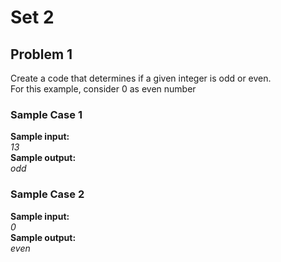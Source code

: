 # Set 2
## Problem 1
Create a code that determines if a given integer is odd or even.<br>For this example, consider 0 as even number

### Sample Case 1
<b>Sample input:</b><br>
<i>
13
</i>
<br>
<b>Sample output:</b><br>
<i>
odd
</i>
### Sample Case 2
<b>Sample input:</b><br>
<i>
0
</i>
<br>
<b>Sample output:</b><br>
<i>
even
</i>
